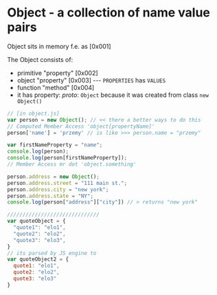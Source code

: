 # Object - a collection of name value pairs

Object sits in memory f.e. as [0x001]

The Object consists of:
* primitive "property" [0x002]
* object "property" [0x003] --- `PROPERTIES` has `VALUES`
* function "method" [0x004]
* it has property: _proto_: `Object` because it was created from class `new Object()`

```javascript
// [in object.js]
var person = new Object(); // << there a better ways to do this
// Computed Member Access 'object[propertyName]'
person['name'] = 'przemy' // is like >>> person.name = "przemy"

var firstNameProperty = "name";
console.log(person);
console.log(person[firstNameProperty]);
// Member Access mr dot 'object.something'

person.address = new Object();
person.address.street = "111 main st.";
person.address.city = "new york";
person.address.state = "NY";
console.log(person["address"]["city"]) // > returns "new york"

//////////////////////////////
var quoteObject = {
  "quote1": "elo1",
  "quote2": "elo2",
  "quote3": "elo3",
}
// its parsed by JS engine to
var quoteObject2 = {
  quote1: "elo1",
  quote2: "elo2",
  quote3: "elo3"
}

```

